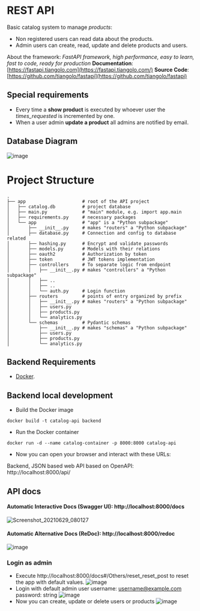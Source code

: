 # REST API
Basic catalog system to manage _products_:
- Non registered users can read data about the products.
- Admin users can create, read, update and delete products and users.

About the framework:
_FastAPI framework, high performance, easy to learn, fast to code, ready for production_
**Documentation**:  [](https://fastapi.tiangolo.com/)[https://fastapi.tiangolo.com](https://fastapi.tiangolo.com/)
**Source Code**:  [](https://github.com/tiangolo/fastapi)[https://github.com/tiangolo/fastapi](https://github.com/tiangolo/fastapi)

## Special requirements
* Every time a **show product** is executed by whoever user the *times_requested* is incremented by one.
* When a user admin **update a product** all admins are notified by email.

## Database Diagram
![image](https://user-images.githubusercontent.com/21109597/123803978-67ab7400-d8b2-11eb-913e-c2eafa4d131b.png)

# Project Structure

```
.
├── app              	 	# root of the API project
│   ├── catalog.db       	# project database
│   ├── main.py          	# "main" module, e.g. import app.main
│   ├── requirements.py  	# necessary packages
│   └── app  	         	# "app" is a "Python subpackage"
│   	├── __init__.py  	# makes "routers" a "Python subpackage"
│   	├── database.py     # Connection and config to database related
│		├──	hashing.py		# Encrypt and validate passwords
│		├──	models.py		# Models with their relations
│		├──	oauth2			# Authorization by token
│		├── token			# JWT tokens implementation
│		├── controllers		# To separate logic from endpoint
│		│	├── __init__.py # makes "controllers" a "Python subpackage"
│		│	├── ..
│		│	├── ..
│		│	└── auth.py		# Login function
│		├── routers			# points of entry organized by prefix
│		│	├── __init__.py # makes "routers" a "Python subpackage"
│		│	├── users.py
│		│	├── products.py
│   	│	└── analytics.py
│   	└── schemas         # Pydantic schemas
│       	├── __init__.py # makes "schemas" a "Python subpackage"
│			├── users.py
│			├── products.py
│       	└── analytics.py

```
## Backend Requirements

*  [Docker](https://www.docker.com/).

## Backend local development

* Build the Docker image

`docker build -t catalog-api backend`

*  Run the Docker container

`docker run -d --name catalog-container -p 8000:8000 catalog-api`

* Now you can open your browser and interact with these URLs:

Backend, JSON based web API based on OpenAPI: http://localhost:8000/api/


## API docs

#### Automatic Interactive Docs (Swagger UI): **http://localhost:8000/docs**
![Screenshot_20210629_080127](https://user-images.githubusercontent.com/21109597/123801907-53ff0e00-d8b0-11eb-9bab-76b7939c5475.png)

#### Automatic Alternative Docs (ReDoc): http://localhost:8000/redoc

![image](https://user-images.githubusercontent.com/21109597/123802114-87da3380-d8b0-11eb-8e67-0d585b8e6d3a.png)

### Login as admin
* Execute  http://localhost:8000/docs#/Others/reset_reset_post to reset the app with default values.
![image](https://user-images.githubusercontent.com/21109597/123802514-02a34e80-d8b1-11eb-8ff0-ad1e0ff8f843.png)
* Login with default admin user
username:	username@example.com
password:	string
![image](https://user-images.githubusercontent.com/21109597/123802371-dab3eb00-d8b0-11eb-8d1b-f62483b78ced.png)
* Now you can create, update or delete users or products
![image](https://user-images.githubusercontent.com/21109597/123803734-287d2300-d8b2-11eb-90e6-453ad992266c.png)


